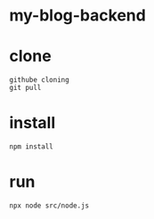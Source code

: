 # my-blog-backend

# clone

    githube cloning
    git pull

# install

    npm install

# run

    npx node src/node.js
